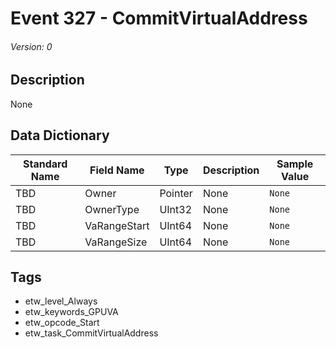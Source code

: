 # Event 327 - CommitVirtualAddress
###### Version: 0

## Description
None

## Data Dictionary
|Standard Name|Field Name|Type|Description|Sample Value|
|---|---|---|---|---|
|TBD|Owner|Pointer|None|`None`|
|TBD|OwnerType|UInt32|None|`None`|
|TBD|VaRangeStart|UInt64|None|`None`|
|TBD|VaRangeSize|UInt64|None|`None`|

## Tags
* etw_level_Always
* etw_keywords_GPUVA
* etw_opcode_Start
* etw_task_CommitVirtualAddress